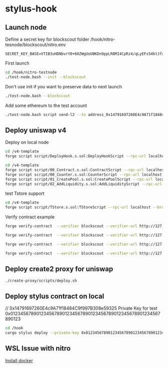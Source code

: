 # stylus-hook

## Launch node

Define a secret key for blockscout folder /hook/nitro-tesnode/blockscout/nitro.env
```
SECRET_KEY_BASE=VTIB3uHDNbvrY0+60ZWgUoUBKDn9ppLR8MI4CpRz4/qLyEFs54ktJfaNT6Z221No
```

First launch
```bash
cd /hook/nitro-testnode
./test-node.bash --init --blockscout
```

Don't use init if you want to preserve data to next launch
```bash
./test-node.bash --blockscout
```

Add some ethereum to the test account
```bash
./test-node.bash script send-l2 --to address_0x14791697260E4c9A71f18484C9f997B308e59325 --ethamount 5
```

## Deploy uniswap v4
Deploy on local node
```bash
cd /v4-template
forge script script/DeployHook.s.sol:DeployHookScript --rpc-url localhost --broadcast -vvvvv 
```

```bash
cd /v4-template
forge script script/00_Contract.s.sol:ContractScript --rpc-url localhost --broadcast -vvvvv 
forge script script/00_Counter.s.sol:CounterScript --rpc-url localhost --broadcast -vvvvv 
forge script script/01_CreatePool.s.sol:CreatePoolScript --rpc-url localhost --broadcast -vvvvv 
forge script script/02_AddLiquidity.s.sol:AddLiquidityScript --rpc-url localhost --broadcast -vvvvv 
```

test Tstore support
```bash
cd /v4-template
forge script script/TStore.s.sol:TStoreScript --rpc-url localhost --broadcast -vvvvv 
```

Verify contract example
```bash
forge verify-contract  --verifier blockscout --verifier-url http://127.0.0.1:4000/api?  0x4e1BDc67863B4EE38997211bCC3Da59A9aAC9ee1 PoolManager --constructor-args $(cast abi-encode "constructor(uint256)" 500000) --force

forge verify-contract  --verifier blockscout --verifier-url http://127.0.0.1:4000/api?  0xcC946789cD835EeeD198c3A39A5B1A7C76b5C044 PoolModifyLiquidityTest --constructor-args $(cast abi-encode "constructor(address)" 0x2c4bFd0fBC64096D24e8Cb78dcB57eF5518Bb626) --force

forge verify-contract  --verifier blockscout --verifier-url http://127.0.0.1:4000/api?  0x715B1228F5cA70329b25254CB140bfE28C6265Ae Token --constructor-args $(cast abi-encode "constructor(string,string,address)" "MUNI" "MUNI" 0x14791697260E4c9A71f18484C9f997B308e59325) --force

forge verify-contract  --verifier blockscout --verifier-url http://127.0.0.1:4000/api?  0x8f432D45CC8C546Ff104fB1df0e2fe03a3963db8 Token --constructor-args $(cast abi-encode "constructor(string,string,address)" "MUSDC" "MUSDC" 0x14791697260E4c9A71f18484C9f997B308e59325) --force
```



## Deploy create2 proxy for uniswap
```bash
./create-proxy/scripts/deploy.sh
```

## Deploy stylus contract on local
// 0x14791697260E4c9A71f18484C9f997B308e59325
Private Key for test 0x0123456789012345678901234567890123456789012345678901234567890123 

```bash
cd /hook
cargo stylus deploy --private-key 0x0123456789012345678901234567890123456789012345678901234567890123 -e http://localhost:8547/
```


## WSL Issue with nitro

[Install docker](https://dev.to/kenji_goh/got-permission-denied-while-trying-to-connect-to-the-docker-daemon-socket-3dne)